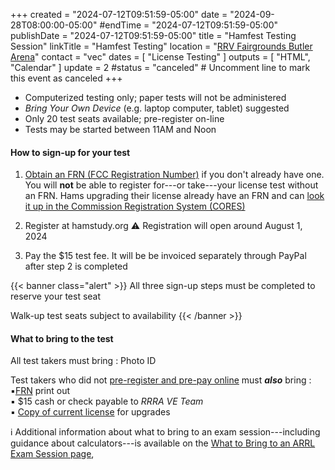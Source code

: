 +++
created = "2024-07-12T09:51:59-05:00"
date = "2024-09-28T08:00:00-05:00"
#endTime = "2024-07-12T09:51:59-05:00"
publishDate = "2024-07-12T09:51:59-05:00"
title = "Hamfest Testing Session"
linkTitle = "Hamfest Testing"
location = "[RRV Fairgrounds Butler Arena](/places/rrv-fairgrounds-butler-arena/)"
contact = "vec"
dates = [ "License Testing" ]
outputs = [ "HTML", "Calendar" ]
update = 2
#status = "canceled"	# Uncomment line to mark this event as canceled	
+++
* Computerized testing only; paper tests will not be administered
* *Bring Your Own Device* (e.g. laptop computer, tablet) suggested
* Only 20 test seats available; pre-register on-line
* Tests may be started between 11AM and Noon

#### How to sign-up for your test

1. [Obtain an FRN (FCC Registration Number)](https://apps.fcc.gov/coresWeb/regEntityType.do)
if you don't already have one. You will **not** be able to register
for---or take---your license test without an FRN. Hams upgrading their
license already have an FRN and can
[look it up in the Commission Registration System (CORES)](https://apps.fcc.gov/cores/simpleSearch.do?csfrToken=)

2. Register at hamstudy.org :warning: Registration will open around August 1, 2024

3. Pay the $15 test fee. It will be be invoiced separately through
PayPal after step 2 is completed

{{< banner class="alert" >}}
All three sign-up steps must be completed to reserve your test seat

Walk-up test seats subject to availability
{{< /banner >}}

#### What to bring to the test

All test takers must bring
: Photo ID

Test takers who did not [pre-register and pre-pay online](https://hamstudy.org/sessions/60d14f59113f1d51c01f9dae/1) must ***also*** bring
: :black_small_square:[FRN](https://www.fcc.gov/wireless/support/universal-licensing-system-uls-resources/new-users-guide-getting-started-universal) print out<br>
:black_small_square: $15 cash or check payable to *RRRA VE Team*<br>
:black_small_square: [Copy of current license](http://www.arrl.org/obtain-license-copy) for upgrades

:information_source: Additional information about what to bring to an exam session---including guidance
about calculators---is available on the
[What to Bring to an ARRL Exam Session page](http://www.arrl.org/what-to-bring-to-an-exam-session),

